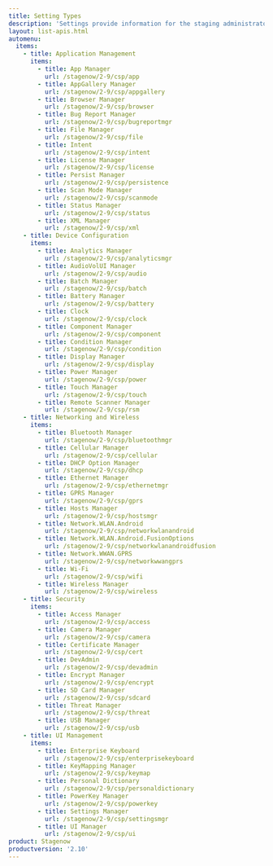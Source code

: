 ```yaml
---
title: Setting Types
description: 'Settings provide information for the staging administrator about how to configure and manage settings for use when creating profiles. Each Setting Type lists the parameters and functions available for configuring that particular group of settings.'
layout: list-apis.html
automenu:
  items:
    - title: Application Management
      items:
        - title: App Manager
          url: /stagenow/2-9/csp/app
        - title: AppGallery Manager
          url: /stagenow/2-9/csp/appgallery
        - title: Browser Manager
          url: /stagenow/2-9/csp/browser
        - title: Bug Report Manager
          url: /stagenow/2-9/csp/bugreportmgr
        - title: File Manager
          url: /stagenow/2-9/csp/file
        - title: Intent
          url: /stagenow/2-9/csp/intent
        - title: License Manager
          url: /stagenow/2-9/csp/license
        - title: Persist Manager
          url: /stagenow/2-9/csp/persistence
        - title: Scan Mode Manager
          url: /stagenow/2-9/csp/scanmode
        - title: Status Manager
          url: /stagenow/2-9/csp/status
        - title: XML Manager
          url: /stagenow/2-9/csp/xml
    - title: Device Configuration
      items:
        - title: Analytics Manager
          url: /stagenow/2-9/csp/analyticsmgr
        - title: AudioVolUI Manager
          url: /stagenow/2-9/csp/audio
        - title: Batch Manager
          url: /stagenow/2-9/csp/batch
        - title: Battery Manager
          url: /stagenow/2-9/csp/battery
        - title: Clock
          url: /stagenow/2-9/csp/clock
        - title: Component Manager
          url: /stagenow/2-9/csp/component
        - title: Condition Manager
          url: /stagenow/2-9/csp/condition
        - title: Display Manager
          url: /stagenow/2-9/csp/display
        - title: Power Manager
          url: /stagenow/2-9/csp/power
        - title: Touch Manager
          url: /stagenow/2-9/csp/touch
        - title: Remote Scanner Manager
          url: /stagenow/2-9/csp/rsm
    - title: Networking and Wireless
      items:
        - title: Bluetooth Manager
          url: /stagenow/2-9/csp/bluetoothmgr
        - title: Cellular Manager
          url: /stagenow/2-9/csp/cellular
        - title: DHCP Option Manager
          url: /stagenow/2-9/csp/dhcp
        - title: Ethernet Manager
          url: /stagenow/2-9/csp/ethernetmgr
        - title: GPRS Manager
          url: /stagenow/2-9/csp/gprs
        - title: Hosts Manager
          url: /stagenow/2-9/csp/hostsmgr
        - title: Network.WLAN.Android
          url: /stagenow/2-9/csp/networkwlanandroid
        - title: Network.WLAN.Android.FusionOptions
          url: /stagenow/2-9/csp/networkwlanandroidfusion
        - title: Network.WWAN.GPRS
          url: /stagenow/2-9/csp/networkwwangprs
        - title: Wi-Fi
          url: /stagenow/2-9/csp/wifi
        - title: Wireless Manager
          url: /stagenow/2-9/csp/wireless
    - title: Security
      items:
        - title: Access Manager
          url: /stagenow/2-9/csp/access
        - title: Camera Manager
          url: /stagenow/2-9/csp/camera
        - title: Certificate Manager
          url: /stagenow/2-9/csp/cert
        - title: DevAdmin
          url: /stagenow/2-9/csp/devadmin
        - title: Encrypt Manager
          url: /stagenow/2-9/csp/encrypt
        - title: SD Card Manager
          url: /stagenow/2-9/csp/sdcard
        - title: Threat Manager
          url: /stagenow/2-9/csp/threat
        - title: USB Manager
          url: /stagenow/2-9/csp/usb
    - title: UI Management
      items:
        - title: Enterprise Keyboard
          url: /stagenow/2-9/csp/enterprisekeyboard
        - title: KeyMapping Manager
          url: /stagenow/2-9/csp/keymap
        - title: Personal Dictionary
          url: /stagenow/2-9/csp/personaldictionary
        - title: PowerKey Manager
          url: /stagenow/2-9/csp/powerkey
        - title: Settings Manager
          url: /stagenow/2-9/csp/settingsmgr
        - title: UI Manager
          url: /stagenow/2-9/csp/ui
product: Stagenow
productversion: '2.10'
---
```

